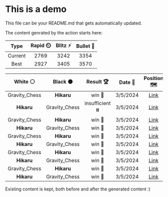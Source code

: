 # This is a demo

This file can be your README.md that gets automatically updated.

The content genrated by the action starts here:

<!--START_SECTION:chessStats-->
<!-- Automatically generated with https://github.com/Balastrong/chess-stats-action -->

| Type | Rapid ⏲️ | Blitz ⚡ | Bullet 🔫 |
|:---:|:---:|:---:|:---:|
| Current | 2769 | 3242 | 3354 |
| Best | 2927 | 3405 | 3570 |

| White ⚪ | Black ⚫ | Result 🏆 | Date 📅 | Position 🗺️ | Type 🕕 |
|:---:|:---:|:---:|:---:|:---:|:---:|
| Gravity_Chess | **Hikaru** | win 🥇 | 3/5/2024 | <a href="http://www.ee.unb.ca/cgi-bin/tervo/fen.pl?select=8/4pk2/1p1n1b2/pNp5/P5N1/8/4KP2/8 w - -">Link</a> | Blitz |
| **Hikaru** | Gravity_Chess | insufficient ⏸️ | 3/5/2024 | <a href="http://www.ee.unb.ca/cgi-bin/tervo/fen.pl?select=4k3/8/6K1/8/8/8/8/8 b - -">Link</a> | Blitz |
| Gravity_Chess | **Hikaru** | win 🥇 | 3/5/2024 | <a href="http://www.ee.unb.ca/cgi-bin/tervo/fen.pl?select=8/1p1b2k1/3b4/p2p4/P2Pp2p/1P2P2P/7K/5N2 w - -">Link</a> | Blitz |
| **Hikaru** | Gravity_Chess | win 🥇 | 3/5/2024 | <a href="http://www.ee.unb.ca/cgi-bin/tervo/fen.pl?select=2k1r3/1pp2p2/p1p2p2/2qr3p/5R2/1P1PPR1P/P1P2QP1/6K1 b - -">Link</a> | Blitz |
| Gravity_Chess | **Hikaru** | win 🥇 | 3/5/2024 | <a href="http://www.ee.unb.ca/cgi-bin/tervo/fen.pl?select=1kn2r2/pp6/2B5/1NQ1p3/4P2p/P3rq1P/1B6/1R1K3R w - -">Link</a> | Blitz |
| **Hikaru** | Gravity_Chess | win 🥇 | 3/5/2024 | <a href="http://www.ee.unb.ca/cgi-bin/tervo/fen.pl?select=4r3/5p2/3k1R1p/p1bP2pP/2B3P1/1P1KP3/8/8 b - -">Link</a> | Blitz |
| Gravity_Chess | **Hikaru** | win 🥇 | 3/5/2024 | <a href="http://www.ee.unb.ca/cgi-bin/tervo/fen.pl?select=3r4/pp6/6p1/5Pk1/1P2p3/4nr2/P3N3/3R1RK1 w - -">Link</a> | Blitz |
| **Hikaru** | Gravity_Chess | win 🥇 | 3/5/2024 | <a href="http://www.ee.unb.ca/cgi-bin/tervo/fen.pl?select=7R/r6k/4bB1p/7P/8/4KP2/8/8 b - -">Link</a> | Blitz |
| Gravity_Chess | **Hikaru** | win 🥇 | 3/5/2024 | <a href="http://www.ee.unb.ca/cgi-bin/tervo/fen.pl?select=5r2/6kp/6p1/2p5/1bPp4/4pBP1/r3P1KP/1R1R4 w - -">Link</a> | Blitz |
| **Hikaru** | Gravity_Chess | win 🥇 | 3/5/2024 | <a href="http://www.ee.unb.ca/cgi-bin/tervo/fen.pl?select=4rb2/1b1r3k/pBpP2q1/Pp5p/1P2p3/1B4RP/Q4PP1/3R2K1 b - -">Link</a> | Blitz |

<!--END_SECTION:chessStats-->

Existing content is kept, both before and after the generated content :)
